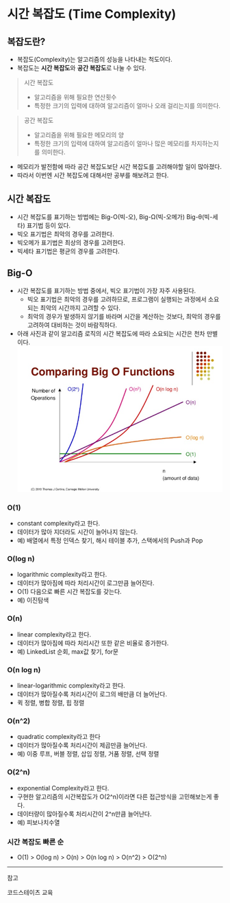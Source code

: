 # 시간 복잡도 (Time Complexity)
## 복잡도란?
* 복잡도(Complexity)는 알고리즘의 성능을 나타내는 척도이다.
* 복잡도는 **시간 복잡도**와 **공간 복잡도**로 나눌 수 있다.
> 시간 복잡도
>* 알고리즘을 위해 필요한 연산횟수
>* 특정한 크기의 입력에 대하여 알고리즘이 얼마나 오래 걸리는지를 의미한다.

> 공간 복잡도
>* 알고리즘을 위해 필요한 메모리의 양
>* 특정한 크기의 입력에 대하여 알고리즘이 얼마나 많은 메모리를 차지하는지를 의미한다.

* 메모리가 발전함에 따라 공간 복잡도보단 시간 복잡도를 고려해야할 일이 많아졌다.
* 따라서 이번엔 시간 복잡도에 대해서만 공부를 해보려고 한다.


## 시간 복잡도
* 시간 복잡도를 표기하는 방법에는 Big-O(빅-오), Big-Ω(빅-오메가) Big-θ(빅-세타) 표기법 등이 있다.
* 빅오 표기법은 최악의 경우를 고려한다.
* 빅오메가 표기법은 최상의 경우를 고려한다.
* 빅세타 표기법은 평균의 경우를 고려한다.

## Big-O
* 시간 복잡도를 표기하는 방법 중에서, 빅오 표기법이 가장 자주 사용된다.
  * 빅오 표기법은 최악의 경우를 고려하므로, 프로그램이 실행되는 과정에서 소요되는 최악의 시간까지 고려할 수 있다.
  * 최악의 경우가 발생하지 않기를 바라며 시간을 계산하는 것보다, 최악의 경우를 고려하여 대비하는 것이 바람직하다.
* 아래 사진과 같이 알고리즘 로직의 시간 복잡도에 따라 소요되는 시간은 천차 만별이다.
![img.png](images/Big-O.png)

### O(1)
* constant complexity라고 한다.
* 데이터가 많아 지더라도 시간이 늘어나지 않는다.
* 예) 배열에서 특정 인덱스 찾기, 해시 테이블 추가, 스택에서의 Push과 Pop

### O(log n)
* logarithmic complexity라고 한다.
* 데이터가 많아짐에 따라 처리시간이 로그만큼 늘어진다.
* O(1) 다음으로 빠른 시간 복잡도를 갖는다.
* 예) 이진탐색
### O(n)
* linear complexity라고 한다.
* 데이터가 많아짐에 따라 처리시간 또한 같은 비율로 증가한다.
* 예) LinkedList 순회, max값 찾기, for문

### O(n log n)
* linear-logarithmic complexity라고 한다.
* 데이터가 많아질수록 처리시간이 로그의 배만큼 더 늘어난다.
* 퀵 정렬, 병합 정렬, 힙 정렬

### O(n^2)
* quadratic complexity라고 한다
* 데이터가 많아질수록 처리시간이 제곱만큼 늘어난다.
* 예) 이중 루프, 버블 정렬, 삽입 정렬, 거품 정렬, 선택 정렬

### O(2^n)
* exponential Complexity라고 한다.
* 구현한 알고리즘의 시간복잡도가 O(2^n)이라면 다른 접근방식을 고민해보는게 좋다.
* 데이터량이 많아질수록 처리시간이 2^n만큼 늘어난다.
* 예) 피보나치수열

### 시간 복잡도 빠른 순
* O(1) > O(log n) > O(n) > O(n log n) > O(n^2) > O(2^n)




___
참고


코드스테이츠 교육